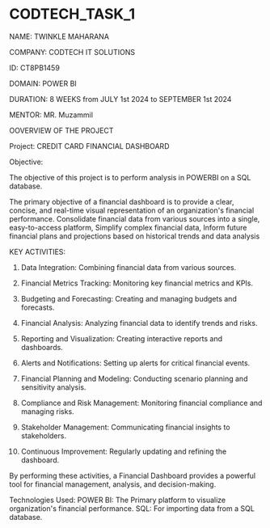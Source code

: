 # CODTECH_TASK_1
NAME: TWINKLE MAHARANA

COMPANY: CODTECH IT SOLUTIONS

ID: CT8PB1459


DOMAIN: POWER BI

DURATION:  8 WEEKS from JULY 1st 2024 to SEPTEMBER 1st 2024

MENTOR: MR. Muzammil

OOVERVIEW OF THE PROJECT

Project: CREDIT CARD FINANCIAL DASHBOARD

Objective:

The objective of this project is to perform analysis in POWERBI on a SQL database.

The primary objective of a financial dashboard is to provide a clear, concise, and real-time visual representation of an organization's financial performance. Consolidate financial data from various sources into a single, easy-to-access platform, Simplify complex financial data, Inform future financial plans and projections based on historical trends and data analysis

KEY ACTIVITIES:
1. Data Integration: Combining financial data from various sources.

2. Financial Metrics Tracking: Monitoring key financial metrics and KPIs.

3. Budgeting and Forecasting: Creating and managing budgets and forecasts.

4. Financial Analysis: Analyzing financial data to identify trends and risks.

5. Reporting and Visualization: Creating interactive reports and dashboards.

6. Alerts and Notifications: Setting up alerts for critical financial events.

7. Financial Planning and Modeling: Conducting scenario planning and sensitivity analysis.

8. Compliance and Risk Management: Monitoring financial compliance and managing risks.

9. Stakeholder Management: Communicating financial insights to stakeholders.

10. Continuous Improvement: Regularly updating and refining the dashboard.

By performing these activities, a Financial Dashboard provides a powerful tool for financial management, analysis, and decision-making.

Technologies Used:
POWER BI: The Primary platform to visualize organization's financial performance.
SQL: For importing data from a SQL database.
